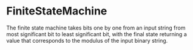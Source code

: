 # FiniteStateMachine
The finite state machine takes bits one by one from an input string from most significant bit to least significant bit, with the final state returning a value that corresponds to the modulus of the input binary string.

